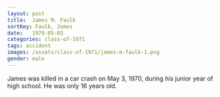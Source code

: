 ```yaml
---
layout: post
title:  James M. Faulk
sortKey: Faulk, James
date:   1970-05-03
categories: class-of-1971
tags: accident
images: /assets/class-of-1971/james-m-faulk-1.png
gender: male
---
```

James was killed in a car crash on May 3, 1970, during his junior year of high school.  He was only 16 years old.
